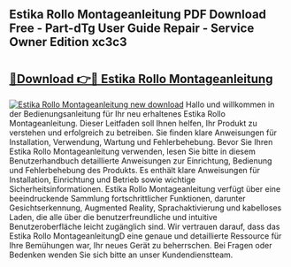 ## Estika Rollo Montageanleitung PDF Download Free - Part-dTg User Guide Repair - Service Owner Edition xc3c3

# <h2><a href="http://df7cccb.blite.top/?on=Estika+Rollo+Montageanleitung">🔗Download 👉🔴 Estika Rollo Montageanleitung</a></h2>

[![Estika Rollo Montageanleitung new download](https://i.imgur.com/lujVjoI.png)](http://df7cccb.blite.top/?on=Estika+Rollo+Montageanleitung)
Hallo und willkommen in der Bedienungsanleitung für Ihr neu erhaltenes Estika Rollo Montageanleitung. Dieser Leitfaden soll Ihnen helfen, Ihr Produkt zu verstehen und erfolgreich zu betreiben. Sie finden klare Anweisungen für Installation, Verwendung, Wartung und Fehlerbehebung. Bevor Sie Ihren Estika Rollo Montageanleitung verwenden, lesen Sie bitte in diesem Benutzerhandbuch detaillierte Anweisungen zur Einrichtung, Bedienung und Fehlerbehebung des Produkts. Es enthält klare Anweisungen für Installation, Einrichtung und Betrieb sowie wichtige Sicherheitsinformationen. Estika Rollo Montageanleitung verfügt über eine beeindruckende Sammlung fortschrittlicher Funktionen, darunter Gesichtserkennung, Augmented Reality, Sprachaktivierung und kabelloses Laden, die alle über die benutzerfreundliche und intuitive Benutzeroberfläche leicht zugänglich sind. Wir vertrauen darauf, dass das Estika Rollo MontageanleitungD eine genaue und detaillierte Ressource für Ihre Bemühungen war, Ihr neues Gerät zu beherrschen. Bei Fragen oder Bedenken wenden Sie sich bitte an unser Kundendienstteam.
